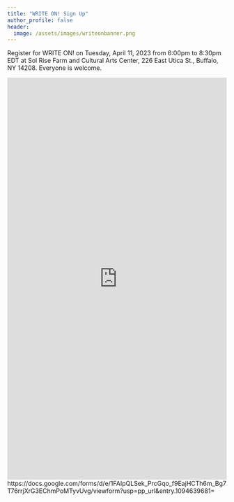 ```yaml
---
title: "WRITE ON! Sign Up"
author_profile: false
header:
  image: /assets/images/writeonbanner.png
---
```


Register for WRITE ON! on Tuesday, April 11, 2023 from 6:00pm to 8:30pm EDT at Sol Rise Farm and Cultural Arts Center, 226 East Utica St., Buffalo, NY 14208. Everyone is welcome.

<iframe src="https://docs.google.com/forms/d/e/1FAIpQLSek_PrcGqo_f9EajHCTh6m_Bg7T76rrjXrG3EChmPoMTyvUvg/viewform?embedded=true&usp=pp_url&entry.1094639681=Tues+April+11th+at+6:00pm+at+Sol+Rise+(226+E+Utica)" width="100%" height="920" frameborder="0" marginheight="0" marginwidth="0" onload = "window.parent.scrollTo(0,0)">Loading…</iframe>https://docs.google.com/forms/d/e/1FAIpQLSek_PrcGqo_f9EajHCTh6m_Bg7T76rrjXrG3EChmPoMTyvUvg/viewform?usp=pp_url&entry.1094639681=
